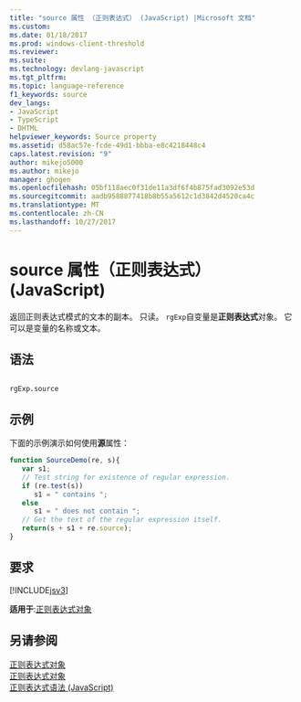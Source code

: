 ```yaml
---
title: "source 属性 （正则表达式） (JavaScript) |Microsoft 文档"
ms.custom: 
ms.date: 01/18/2017
ms.prod: windows-client-threshold
ms.reviewer: 
ms.suite: 
ms.technology: devlang-javascript
ms.tgt_pltfrm: 
ms.topic: language-reference
f1_keywords: source
dev_langs:
- JavaScript
- TypeScript
- DHTML
helpviewer_keywords: Source property
ms.assetid: d58ac57e-fcde-49d1-bbba-e8c4218448c4
caps.latest.revision: "9"
author: mikejo5000
ms.author: mikejo
manager: ghogen
ms.openlocfilehash: 05bf118aec0f31de11a3df6f4b875fad3092e53d
ms.sourcegitcommit: aadb9588877418b8b55a5612c1d3842d4520ca4c
ms.translationtype: MT
ms.contentlocale: zh-CN
ms.lasthandoff: 10/27/2017
---
```

# <a name="source-property-regular-expression-javascript"></a>source 属性（正则表达式）(JavaScript)
返回正则表达式模式的文本的副本。 只读。 `rgExp`自变量是**正则表达式**对象。 它可以是变量的名称或文本。  
  
## <a name="syntax"></a>语法  
  
```  
  
rgExp.source  
```  
  
## <a name="example"></a>示例  
 下面的示例演示如何使用**源**属性：  
  
```JavaScript  
function SourceDemo(re, s){  
   var s1;  
   // Test string for existence of regular expression.  
   if (re.test(s))  
      s1 = " contains ";  
   else  
      s1 = " does not contain ";  
   // Get the text of the regular expression itself.  
   return(s + s1 + re.source);  
}  
```  
  
## <a name="requirements"></a>要求  
 [!INCLUDE[jsv3](../../javascript/reference/includes/jsv3-md.md)]  
  
 **适用于**:[正则表达式对象](../../javascript/reference/regular-expression-object-javascript.md)  
  
## <a name="see-also"></a>另请参阅  
 [正则表达式对象](../../javascript/reference/regular-expression-object-javascript.md)   
 [正则表达式对象](../../javascript/reference/regular-expression-object-javascript.md)   
 [正则表达式语法 (JavaScript)](http://msdn.microsoft.com/en-us/ab0766e1-7037-45ed-aa23-706f58358c0e)